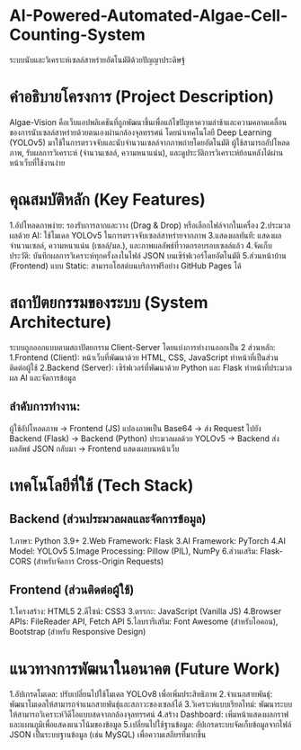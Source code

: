 # AI-Powered-Automated-Algae-Cell-Counting-System
ระบบนับและวิเคราะห์เซลล์สาหร่ายอัตโนมัติด้วยปัญญาประดิษฐ์
# คำอธิบายโครงการ (Project Description)
Algae-Vision คือเว็บแอปพลิเคชันที่ถูกพัฒนาขึ้นเพื่อแก้ไขปัญหาความล่าช้าและความคลาดเคลื่อนของการนับเซลล์สาหร่ายด้วยตนเองผ่านกล้องจุลทรรศน์ โดยนำเทคโนโลยี Deep Learning (YOLOv5) มาใช้ในการตรวจจับและนับจำนวนเซลล์จากภาพถ่ายโดยอัตโนมัติ ผู้ใช้สามารถอัปโหลดภาพ, รับผลการวิเคราะห์ (จำนวนเซลล์, ความหนาแน่น), และดูประวัติการวิเคราะห์ย้อนหลังได้ผ่านหน้าเว็บที่ใช้งานง่าย
# คุณสมบัติหลัก (Key Features)
1.อัปโหลดภาพง่าย: รองรับการลากและวาง (Drag & Drop) หรือเลือกไฟล์จากในเครื่อง
2.ประมวลผลด้วย AI: ใช้โมเดล YOLOv5 ในการตรวจจับเซลล์สาหร่ายจากภาพ
3.แสดงผลทันที: แสดงผลจำนวนเซลล์, ความหนาแน่น (เซลล์/มล.), และภาพผลลัพธ์ที่วาดกรอบรอบเซลล์แล้ว
4.จัดเก็บประวัติ: บันทึกผลการวิเคราะห์ทุกครั้งลงในไฟล์ JSON บนเซิร์ฟเวอร์โดยอัตโนมัติ
5.ส่วนหน้าบ้าน (Frontend) แบบ Static: สามารถโฮสต์บนบริการฟรีอย่าง GitHub Pages ได้
# สถาปัตยกรรมของระบบ (System Architecture)
ระบบถูกออกแบบตามสถาปัตยกรรม Client-Server โดยแบ่งการทำงานออกเป็น 2 ส่วนหลัก:
1.Frontend (Client): หน้าเว็บที่พัฒนาด้วย HTML, CSS, JavaScript ทำหน้าที่เป็นส่วนติดต่อผู้ใช้
2.Backend (Server): เซิร์ฟเวอร์ที่พัฒนาด้วย Python และ Flask ทำหน้าที่ประมวลผล AI และจัดการข้อมูล
## ลำดับการทำงาน:
ผู้ใช้อัปโหลดภาพ -> Frontend (JS) แปลงภาพเป็น Base64 -> ส่ง Request ไปยัง Backend (Flask) -> Backend (Python) ประมวลผลด้วย YOLOv5 -> Backend ส่งผลลัพธ์ JSON กลับมา -> Frontend แสดงผลบนหน้าเว็บ
#  เทคโนโลยีที่ใช้ (Tech Stack)
## Backend (ส่วนประมวลผลและจัดการข้อมูล)
1.ภาษา: Python 3.9+
2.Web Framework: Flask
3.AI Framework: PyTorch
4.AI Model: YOLOv5
5.Image Processing: Pillow (PIL), NumPy
6.ส่วนเสริม: Flask-CORS (สำหรับจัดการ Cross-Origin Requests)
## Frontend (ส่วนติดต่อผู้ใช้)
1.โครงสร้าง: HTML5
2.ดีไซน์: CSS3
3.ตรรกะ: JavaScript (Vanilla JS)
4.Browser APIs: FileReader API, Fetch API
5.ไลบรารีเสริม: Font Awesome (สำหรับไอคอน), Bootstrap (สำหรับ Responsive Design)
# แนวทางการพัฒนาในอนาคต (Future Work)
1.อัปเกรดโมเดล: ปรับเปลี่ยนไปใช้โมเดล YOLOv8 เพื่อเพิ่มประสิทธิภาพ
2.จำแนกสายพันธุ์: พัฒนาโมเดลให้สามารถจำแนกสายพันธุ์และสภาวะของเซลล์ได้
3.วิเคราะห์แบบเรียลไทม์: พัฒนาระบบให้สามารถวิเคราะห์วิดีโอแบบสดจากกล้องจุลทรรศน์
4.สร้าง Dashboard: เพิ่มหน้าแสดงผลกราฟและแผนภูมิเพื่อแสดงแนวโน้มของข้อมูล
5.เปลี่ยนไปใช้ฐานข้อมูล: อัปเกรดระบบจัดเก็บข้อมูลจากไฟล์ JSON เป็นระบบฐานข้อมูล (เช่น MySQL) เพื่อความเสถียรที่มากขึ้น
